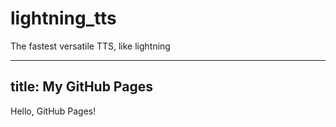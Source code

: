 # lightning_tts
The fastest versatile TTS, like lightning

---
title: My GitHub Pages
---
Hello, GitHub Pages!

